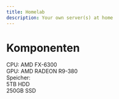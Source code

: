 ```yaml
---
title: Homelab
description: Your own server(s) at home
---
```


# Komponenten

CPU: AMD FX-6300  
GPU: AMD RADEON R9-380  
Speicher:  
5TB HDD  
250GB SSD  